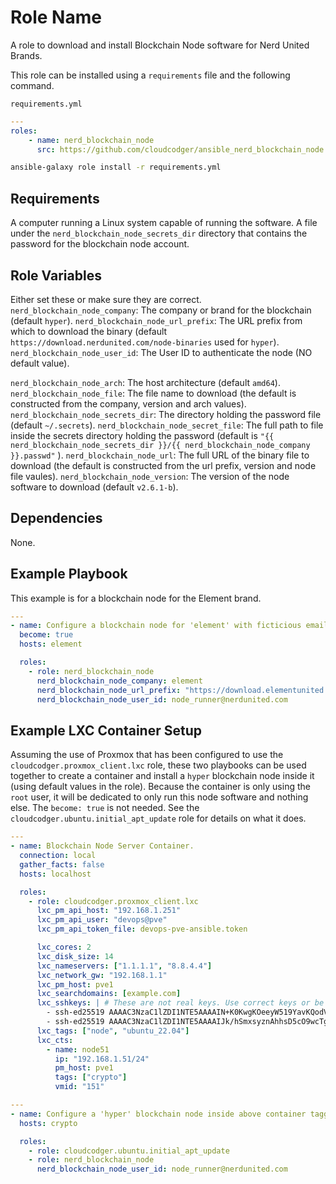 Role Name
=========

A role to download and install Blockchain Node software for Nerd United Brands.

This role can be installed using a `requirements` file and the following command.

`requirements.yml`
```yaml
---
roles:
    - name: nerd_blockchain_node
      src: https://github.com/cloudcodger/ansible_nerd_blockchain_node
```

```bash
ansible-galaxy role install -r requirements.yml
```

Requirements
------------

A computer running a Linux system capable of running the software.
A file under the `nerd_blockchain_node_secrets_dir` directory that contains the password for the blockchain node account.

Role Variables
--------------

Either set these or make sure they are correct.
`nerd_blockchain_node_company`: The company or brand for the blockchain (default `hyper`).
`nerd_blockchain_node_url_prefix`: The URL prefix from which to download the binary
  (default `https://download.nerdunited.com/node-binaries` used for `hyper`).
`nerd_blockchain_node_user_id`: The User ID to authenticate the node (NO default value).

`nerd_blockchain_node_arch`: The host architecture (default `amd64`).
`nerd_blockchain_node_file`: The file name to download
  (the default is constructed from the company, version and arch values).
`nerd_blockchain_node_secrets_dir`: The directory holding the password file (default `~/.secrets`).
`nerd_blockchain_node_secret_file`: The full path to file inside the secrets directory holding the password
  (default is `"{{ nerd_blockchain_node_secrets_dir }}/{{ nerd_blockchain_node_company }}.passwd"` ).
`nerd_blockchain_node_url`: The full URL of the binary file to download
  (the default is constructed from the url prefix, version and node file vaules).
`nerd_blockchain_node_version`: The version of the node software to download (default `v2.6.1-b`).

Dependencies
------------

None.

Example Playbook
----------------

This example is for a blockchain node for the Element brand.

```yaml
---
- name: Configure a blockchain node for 'element' with ficticious email address.
  become: true
  hosts: element

  roles:
    - role: nerd_blockchain_node
      nerd_blockchain_node_company: element
      nerd_blockchain_node_url_prefix: "https://download.elementunited.com/node-binaries"
      nerd_blockchain_node_user_id: node_runner@nerdunited.com
```

Example LXC Container Setup
---------------------------

Assuming the use of Proxmox that has been configured to use the `cloudcodger.proxmox_client.lxc` role, these two playbooks can be used together to create a container and install a `hyper` blockchain node inside it (using default values in the role). Because the container is only using the `root` user, it will be dedicated to only run this node software and nothing else. The `become: true` is not needed. See the `cloudcodger.ubuntu.initial_apt_update` role for details on what it does.

```yaml
---
- name: Blockchain Node Server Container.
  connection: local
  gather_facts: false
  hosts: localhost

  roles:
    - role: cloudcodger.proxmox_client.lxc
      lxc_pm_api_host: "192.168.1.251"
      lxc_pm_api_user: "devops@pve"
      lxc_pm_api_token_file: devops-pve-ansible.token

      lxc_cores: 2
      lxc_disk_size: 14
      lxc_nameservers: ["1.1.1.1", "8.8.4.4"]
      lxc_network_gw: "192.168.1.1"
      lxc_pm_host: pve1
      lxc_searchdomains: [example.com]
      lxc_sshkeys: | # These are not real keys. Use correct keys or be locked out of the container.
        - ssh-ed25519 AAAAC3NzaC1lZDI1NTE5AAAAIN+K0KwgKOeeyW519YavKQodVgwWcRUIucZkOfplsKMl devops-guy-mbp
        - ssh-ed25519 AAAAC3NzaC1lZDI1NTE5AAAAIJk/hSmxsyznAhhsD5cO9wcTgOs+/xz09kZ5woSUUQAY devops-gal-mbp
      lxc_tags: ["node", "ubuntu_22.04"]
      lxc_cts:
        - name: node51
          ip: "192.168.1.51/24"
          pm_host: pve1
          tags: ["crypto"]
          vmid: "151"
```

```yaml
---
- name: Configure a 'hyper' blockchain node inside above container tagged with 'crypto'.
  hosts: crypto

  roles:
    - role: cloudcodger.ubuntu.initial_apt_update
    - role: nerd_blockchain_node
      nerd_blockchain_node_user_id: node_runner@nerdunited.com
```
